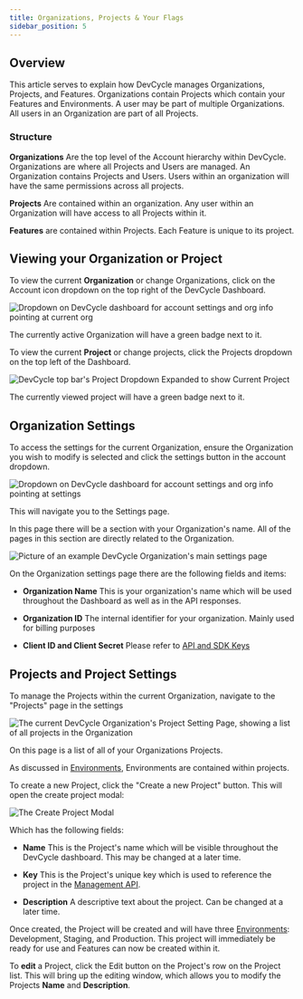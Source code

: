 ```yaml
---
title: Organizations, Projects & Your Flags
sidebar_position: 5
---
```


## Overview

This article serves to explain how DevCycle manages Organizations, Projects, and Features. Organizations contain Projects which contain your Features and Environments. A user may be part of multiple Organizations. All users in an Organization are part of all Projects. 

### Structure

**Organizations** Are the top level of the Account hierarchy within DevCycle. Organizations are where all Projects and Users are managed. An Organization contains Projects and Users. Users within an organization will have the same permissions across all projects.

**Projects** Are contained within an organization. Any user within an Organization will have access to all Projects within it. 

**Features** are contained within Projects. Each Feature is unique to its project.

## Viewing your Organization or Project

To view the current **Organization** or change Organizations, click on the Account icon dropdown on the top right of the DevCycle Dashboard.

![Dropdown on DevCycle dashboard for account settings and org info pointing at current org](/account-dropdown-2.png)

The currently active Organization will have a green badge next to it. 

To view the current **Project** or change projects, click the Projects dropdown on the top left of the Dashboard.

![DevCycle top bar's Project Dropdown Expanded to show Current Project](/project-dropdown.png)

The currently viewed project will have a green badge next to it. 


## Organization Settings

To access the settings for the current Organization, ensure the Organization you wish to modify is selected and click the settings button in the account dropdown. 

![Dropdown on DevCycle dashboard for account settings and org info pointing at settings](/account-dropdown.png)

This will navigate you to the Settings page.

In this page there will be a section with your Organization's name. All of the pages in this section are directly related to the Organization. 

![Picture of an example DevCycle Organization's main settings page](/org-settings.png)

On the Organization settings page there are the following fields and items:

* **Organization Name**
    This is your organization's name which will be used throughout the Dashboard as well as in the API responses.

* **Organization ID**
    The internal identifier for your organization. Mainly used for billing purposes

* **Client ID and Client Secret**
    Please refer to [API and SDK Keys](/docs/home/feature-management/organizing-your-flags-and-variables/api-and-sdk-keys)

## Projects and Project Settings

To manage the Projects within the current Organization, navigate to the "Projects" page in the settings

![The current DevCycle Organization's Project Setting Page, showing a list of all projects in the Organization ](/project-settings.png)

On this page is a list of all of your Organizations Projects. 

As discussed in [Environments](/docs/home/feature-management/organizing-your-flags-and-variables/environments), Environments are contained within projects. 

To create a new Project, click the "Create a new Project" button. This will open the create project modal: 

![The Create Project Modal](/create-project.png)

Which has the following fields:

* **Name**
    This is the Project's name which will be visible throughout the DevCycle dashboard. This may be changed at a later time.
 
* **Key**
    This is the Project's unique key which is used to reference the project in the [Management API](https://docs.devcycle.com/management-api/).

* **Description**
    A descriptive text about the project. Can be changed at a later time. 

Once created, the Project will be created and will have three [Environments](/docs/home/feature-management/organizing-your-flags-and-variables/environments): Development, Staging, and Production. This project will immediately be ready for use and Features can now be created within it. 

To **edit** a Project, click the Edit button on the Project's row on the Project list. This will bring up the editing window, which allows you to modify the Projects **Name** and **Description**.

